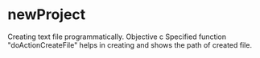 # newProject
Creating text file programmatically. Objective c
Specified function "doActionCreateFile" helps in creating and shows the path of created file.
